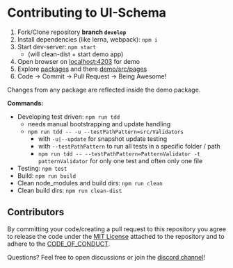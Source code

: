 # Contributing to UI-Schema

1. Fork/Clone repository **branch `develop`**
2. Install dependencies (like lerna, webpack): `npm i`
3. Start dev-server: `npm start`
    - (will clean-dist + start demo app)
4. Open browser on [localhost:4203](http://localhost:4203) for demo
5. Explore [packages](packages) and there [demo/src/pages](packages/demo/src/pages)
6. Code -> Commit -> Pull Request -> Being Awesome!

Changes from any package are reflected inside the demo package.

**Commands:**

- Developing test driven: `npm run tdd`
    - needs manual bootstrapping and update handling
    - `npm run tdd -- -u --testPathPattern=src/Validators`
        - with `-u|--update` for snapshot update testing
        - with `--testPathPattern` to run all tests in a specific folder / path
        - `npm run tdd -- --testPathPattern=PatternValidator -t patternValidator` for only one test and often only one file
- Testing: `npm test`
- Build: `npm run build`
- Clean node_modules and build dirs: `npm run clean`
- Clean build dirs: `npm run clean-dist`

## Contributors

By committing your code/creating a pull request to this repository you agree to release the code under the [MIT License](LICENSE) attached to the repository and to adhere to the [CODE_OF_CONDUCT](CODE_OF_CONDUCT.md).

Questions? Feel free to open discussions or join the [discord channel](https://discord.gg/MAjgpwnm36)!
